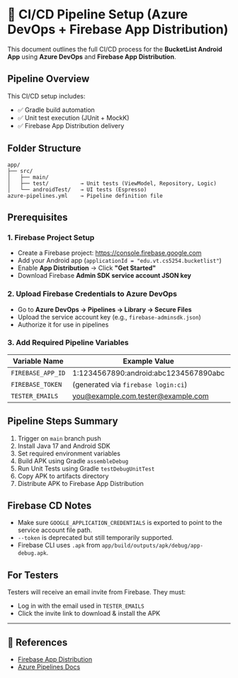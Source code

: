 # 🔧 CI/CD Pipeline Setup (Azure DevOps + Firebase App Distribution)

This document outlines the full CI/CD process for the **BucketList Android App** using **Azure DevOps** and **Firebase App Distribution**.

## Pipeline Overview
This CI/CD setup includes:
- ✅ Gradle build automation
- ✅ Unit test execution (JUnit + MockK)
- ✅ Firebase App Distribution delivery

## Folder Structure
```
app/
├── src/
│   ├── main/
│   ├── test/          → Unit tests (ViewModel, Repository, Logic)
│   └── androidTest/   → UI tests (Espresso)
azure-pipelines.yml    → Pipeline definition file
```

## Prerequisites

### 1. Firebase Project Setup
- Create a Firebase project: https://console.firebase.google.com
- Add your Android app (`applicationId = "edu.vt.cs5254.bucketlist"`)
- Enable **App Distribution** → Click **"Get Started"**
- Download Firebase **Admin SDK service account JSON key**

### 2. Upload Firebase Credentials to Azure DevOps
- Go to **Azure DevOps → Pipelines → Library → Secure Files**
- Upload the service account key (e.g., `firebase-adminsdk.json`)
- Authorize it for use in pipelines

### 3. Add Required Pipeline Variables
| Variable Name       | Example Value                           | Secret |
|--------------------|------------------------------------------|--------|
| `FIREBASE_APP_ID`  | 1:1234567890:android:abc1234567890abc     | ❌ No  |
| `FIREBASE_TOKEN`   | (generated via `firebase login:ci`)      | ✅ Yes |
| `TESTER_EMAILS`    | you@example.com,tester@example.com       | ❌ No  |

## Pipeline Steps Summary

1. Trigger on `main` branch push
2. Install Java 17 and Android SDK
3. Set required environment variables
4. Build APK using Gradle `assembleDebug`
5. Run Unit Tests using Gradle `testDebugUnitTest`
6. Copy APK to artifacts directory
7. Distribute APK to Firebase App Distribution

## Firebase CD Notes
- Make sure `GOOGLE_APPLICATION_CREDENTIALS` is exported to point to the service account file path.
- `--token` is deprecated but still temporarily supported.
- Firebase CLI uses `.apk` from `app/build/outputs/apk/debug/app-debug.apk`.

## For Testers
Testers will receive an email invite from Firebase.
They must:
- Log in with the email used in `TESTER_EMAILS`
- Click the invite link to download & install the APK

---
## 🔗 References
- [Firebase App Distribution](https://firebase.google.com/docs/app-distribution)
- [Azure Pipelines Docs](https://learn.microsoft.com/en-us/azure/devops/pipelines/)
